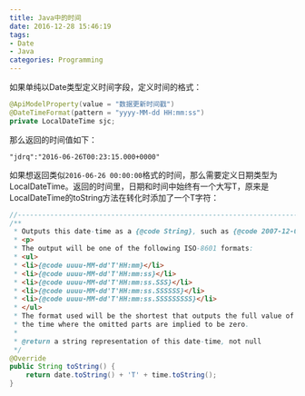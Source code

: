 ```yaml
---
title: Java中的时间
date: 2016-12-28 15:46:19
tags:
- Date
- Java
categories: Programming
---
```


如果单纯以Date类型定义时间字段，定义时间的格式：

```Java
@ApiModelProperty(value = "数据更新时间戳")
@DateTimeFormat(pattern = "yyyy-MM-dd HH:mm:ss")
private LocalDateTime sjc;
```

<!-- more -->

那么返回的时间值如下：

```
"jdrq":"2016-06-26T00:23:15.000+0000"
```

如果想返回类似`2016-06-26 00:00:00`格式的时间，那么需要定义日期类型为LocalDateTime。返回的时间里，日期和时间中始终有一个大写T，原来是LocalDateTime的toString方法在转化时添加了一个T字符：

```Java
//-----------------------------------------------------------------------
/**
 * Outputs this date-time as a {@code String}, such as {@code 2007-12-03T10:15:30}.
 * <p>
 * The output will be one of the following ISO-8601 formats:
 * <ul>
 * <li>{@code uuuu-MM-dd'T'HH:mm}</li>
 * <li>{@code uuuu-MM-dd'T'HH:mm:ss}</li>
 * <li>{@code uuuu-MM-dd'T'HH:mm:ss.SSS}</li>
 * <li>{@code uuuu-MM-dd'T'HH:mm:ss.SSSSSS}</li>
 * <li>{@code uuuu-MM-dd'T'HH:mm:ss.SSSSSSSSS}</li>
 * </ul>
 * The format used will be the shortest that outputs the full value of
 * the time where the omitted parts are implied to be zero.
 *
 * @return a string representation of this date-time, not null
 */
@Override
public String toString() {
    return date.toString() + 'T' + time.toString();
}
```
